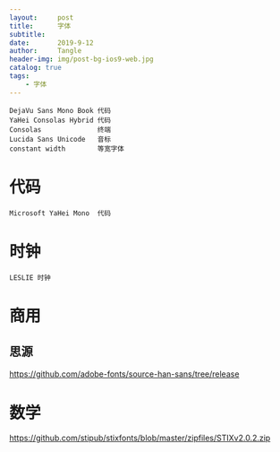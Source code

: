 ```yaml
---
layout:     post
title:      字体
subtitle:   
date:       2019-9-12
author:     Tangle
header-img: img/post-bg-ios9-web.jpg
catalog: true
tags:
    - 字体
---
```


```text
DejaVu Sans Mono Book 代码
YaHei Consolas Hybrid 代码
Consolas              终端
Lucida Sans Unicode   音标
constant width        等宽字体
```

# 代码

```
Microsoft YaHei Mono  代码
```

# 时钟

```
LESLIE 时钟
```

# 商用

## 思源

<https://github.com/adobe-fonts/source-han-sans/tree/release>

# 数学

<https://github.com/stipub/stixfonts/blob/master/zipfiles/STIXv2.0.2.zip>

